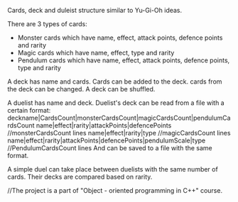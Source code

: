 Cards, deck and duleist structure similar to Yu-Gi-Oh ideas.

There are 3 types of cards: 
- Monster cards which have name, effect, attack points, defence points and rarity
- Magic cards which have name, effect, type and rarity
- Pendulum cards which have name, effect, attack points, defence points, type and rarity

A deck has name and cards.
Cards can be added to the deck. cards from the deck can be changed. A deck can be shuffled. 

A duelist has name and deck.
Duelist's deck can be read from a file with a certain format: 
deckname|CardsCount|monsterCardsCount|magicCardsCount|pendulumCardsCount
name|effect|rarity|attackPoints|defencePoints  //monsterCardsCount lines 
name|effect|rarity|type   //magicCardsCount lines
name|effect|rarity|attackPoints|defencePoints|pendulumScale|type   //PendulumCardsCount lines
And can be saved to a file with the same format.

A simple duel can take place between duelists with the same number of cards. Their decks are compared based on rarity.

//The project is a part of "Object - oriented programming in C++" course.
